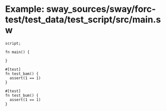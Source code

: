 # Example: sway_sources/sway/forc-test/test_data/test_script/src/main.sw

```sway
script;

fn main() {

}

#[test]
fn test_bam() {
  assert(1 == 1)
}

#[test]
fn test_bum() {
  assert(1 == 1)
}

```
